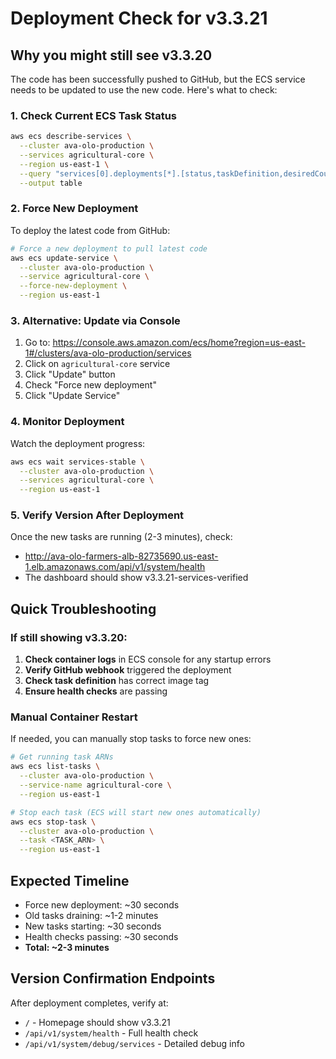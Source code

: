 # Deployment Check for v3.3.21

## Why you might still see v3.3.20

The code has been successfully pushed to GitHub, but the ECS service needs to be updated to use the new code. Here's what to check:

### 1. Check Current ECS Task Status
```bash
aws ecs describe-services \
  --cluster ava-olo-production \
  --services agricultural-core \
  --region us-east-1 \
  --query "services[0].deployments[*].[status,taskDefinition,desiredCount,runningCount]" \
  --output table
```

### 2. Force New Deployment
To deploy the latest code from GitHub:

```bash
# Force a new deployment to pull latest code
aws ecs update-service \
  --cluster ava-olo-production \
  --service agricultural-core \
  --force-new-deployment \
  --region us-east-1
```

### 3. Alternative: Update via Console
1. Go to: https://console.aws.amazon.com/ecs/home?region=us-east-1#/clusters/ava-olo-production/services
2. Click on `agricultural-core` service
3. Click "Update" button
4. Check "Force new deployment"
5. Click "Update Service"

### 4. Monitor Deployment
Watch the deployment progress:
```bash
aws ecs wait services-stable \
  --cluster ava-olo-production \
  --services agricultural-core \
  --region us-east-1
```

### 5. Verify Version After Deployment
Once the new tasks are running (2-3 minutes), check:
- http://ava-olo-farmers-alb-82735690.us-east-1.elb.amazonaws.com/api/v1/system/health
- The dashboard should show v3.3.21-services-verified

## Quick Troubleshooting

### If still showing v3.3.20:
1. **Check container logs** in ECS console for any startup errors
2. **Verify GitHub webhook** triggered the deployment
3. **Check task definition** has correct image tag
4. **Ensure health checks** are passing

### Manual Container Restart
If needed, you can manually stop tasks to force new ones:
```bash
# Get running task ARNs
aws ecs list-tasks \
  --cluster ava-olo-production \
  --service-name agricultural-core \
  --region us-east-1

# Stop each task (ECS will start new ones automatically)
aws ecs stop-task \
  --cluster ava-olo-production \
  --task <TASK_ARN> \
  --region us-east-1
```

## Expected Timeline
- Force new deployment: ~30 seconds
- Old tasks draining: ~1-2 minutes  
- New tasks starting: ~30 seconds
- Health checks passing: ~30 seconds
- **Total: ~2-3 minutes**

## Version Confirmation Endpoints
After deployment completes, verify at:
- `/` - Homepage should show v3.3.21
- `/api/v1/system/health` - Full health check
- `/api/v1/system/debug/services` - Detailed debug info